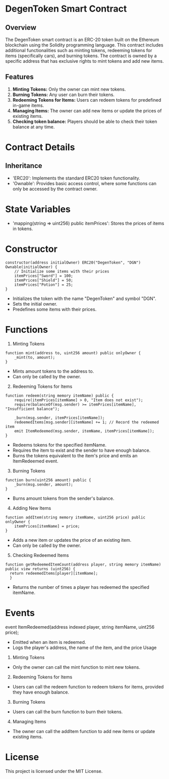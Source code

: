 # DegenToken Smart Contract
## Overview
The DegenToken smart contract is an ERC-20 token built on the Ethereum blockchain using the Solidity programming language. This contract includes additional functionalities such as minting tokens, redeeming tokens for items (specifically cars), and burning tokens. The contract is owned by a specific address that has exclusive rights to mint tokens and add new items.
## Features
1. **Minting Tokens:** Only the owner can mint new tokens.
2. **Burning Tokens:** Any user can burn their tokens.
3. **Redeeming Tokens for Items:** Users can redeem tokens for predefined in-game items.
4. **Managing Items:** The owner can add new items or update the prices of existing items.
5. **Checking token balance:** Players should be able to check their token balance at any time.
# Contract Details
## Inheritance
* 'ERC20': Implements the standard ERC20 token functionality.
* 'Ownable': Provides basic access control, where some functions can only be accessed by the contract owner.
# State Variables
* 'mapping(string => uint256) public itemPrices': Stores the prices of items in tokens.
# Constructor
```
constructor(address initialOwner) ERC20("DegenToken", "DGN") Ownable(initialOwner) {
    // Initialize some items with their prices
    itemPrices["Sword"] = 100;
    itemPrices["Shield"] = 50;
    itemPrices["Potion"] = 25;
}
```
* Initializes the token with the name "DegenToken" and symbol "DGN".
* Sets the initial owner.
* Predefines some items with their prices.
# Functions
1. Minting Tokens
```
function mint(address to, uint256 amount) public onlyOwner {
    _mint(to, amount);
}
```
* Mints amount tokens to the address to.
* Can only be called by the owner.
  
2. Redeeming Tokens for Items
```
function redeem(string memory itemName) public {
    require(itemPrices[itemName] > 0, "Item does not exist");
    require(balanceOf(msg.sender) >= itemPrices[itemName], "Insufficient balance");

    _burn(msg.sender, itemPrices[itemName]);
    redeemedItems[msg.sender][itemName] += 1; // Record the redeemed item
    emit ItemRedeemed(msg.sender, itemName, itemPrices[itemName]);
}
```
* Redeems tokens for the specified itemName.
* Requires the item to exist and the sender to have enough balance.
* Burns the tokens equivalent to the item's price and emits an ItemRedeemed event.

3. Burning Tokens
```
function burn(uint256 amount) public {
    _burn(msg.sender, amount);
}
```
* Burns amount tokens from the sender's balance.

4. Adding New Items
```
function addItem(string memory itemName, uint256 price) public onlyOwner {
    itemPrices[itemName] = price;
}
```
* Adds a new item or updates the price of an existing item.
* Can only be called by the owner.

5. Checking Redeemed Items
```
function getRedeemedItemCount(address player, string memory itemName) public view returns (uint256) {
  return redeemedItems[player][itemName];
  }
```
* Returns the number of times a player has redeemed the specified itemName.
# Events
event ItemRedeemed(address indexed player, string itemName, uint256 price);
* Emitted when an item is redeemed.
* Logs the player's address, the name of the item, and the price
Usage
1. Minting Tokens
* Only the owner can call the mint function to mint new tokens.
2. Redeeming Tokens for Items
* Users can call the redeem function to redeem tokens for items, provided they have enough balance.
3. Burning Tokens
* Users can call the burn function to burn their tokens.
4. Managing Items
* The owner can call the addItem function to add new items or update existing items.

# License
This project is licensed under the MIT License.

